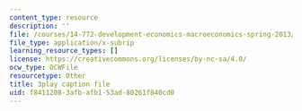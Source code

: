 ```yaml
---
content_type: resource
description: ''
file: /courses/14-772-development-economics-macroeconomics-spring-2013/f84112083afbafb153ad80261f840cd0_BrvMZf2jaso.srt
file_type: application/x-subrip
learning_resource_types: []
license: https://creativecommons.org/licenses/by-nc-sa/4.0/
ocw_type: OCWFile
resourcetype: Other
title: 3play caption file
uid: f8411208-3afb-afb1-53ad-80261f840cd0
---
```

